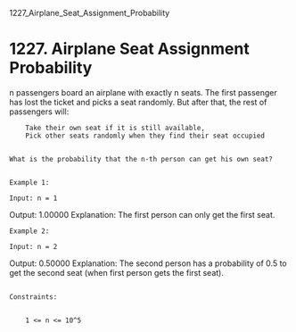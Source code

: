 1227_Airplane_Seat_Assignment_Probability
# 1227. Airplane Seat Assignment Probability

n passengers board an airplane with exactly n seats. The first passenger has lost the ticket
        and picks a seat randomly. But after that, the rest of passengers will:

    
        Take their own seat if it is still available, 
        Pick other seats randomly when they find their seat occupied 
    

    What is the probability that the n-th person can get his own seat?

     
    Example 1:

    Input: n = 1
Output: 1.00000
Explanation: The first person can only get the first seat.

    Example 2:

    Input: n = 2
Output: 0.50000
Explanation: The second person has a probability of 0.5 to get the second seat (when first person gets the first seat).

     
    Constraints:

    
        1 <= n <= 10^5